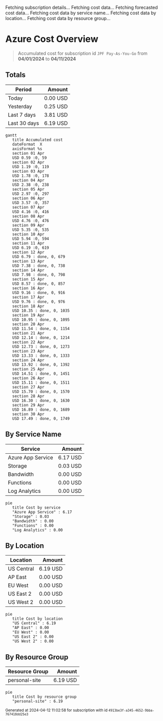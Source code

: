 Fetching subscription details...
Fetching cost data...
Fetching forecasted cost data...
Fetching cost data by service name...
Fetching cost data by location...
Fetching cost data by resource group...
# Azure Cost Overview

> Accumulated cost for subscription id `JPF Pay-As-You-Go` from **04/01/2024** to **04/11/2024**

## Totals

|Period|Amount|
|---|---:|
|Today|0.00 USD|
|Yesterday|0.25 USD|
|Last 7 days|3.81 USD|
|Last 30 days|6.19 USD|

```mermaid
gantt
   title Accumulated cost
   dateFormat  X
   axisFormat %s
   section 01 Apr
   USD 0.59 :0, 59
   section 02 Apr
   USD 1.19 :0, 119
   section 03 Apr
   USD 1.78 :0, 178
   section 04 Apr
   USD 2.38 :0, 238
   section 05 Apr
   USD 2.97 :0, 297
   section 06 Apr
   USD 3.57 :0, 357
   section 07 Apr
   USD 4.16 :0, 416
   section 08 Apr
   USD 4.76 :0, 476
   section 09 Apr
   USD 5.35 :0, 535
   section 10 Apr
   USD 5.94 :0, 594
   section 11 Apr
   USD 6.19 :0, 619
   section 12 Apr
   USD 6.79 : done, 0, 679
   section 13 Apr
   USD 7.38 : done, 0, 738
   section 14 Apr
   USD 7.98 : done, 0, 798
   section 15 Apr
   USD 8.57 : done, 0, 857
   section 16 Apr
   USD 9.16 : done, 0, 916
   section 17 Apr
   USD 9.76 : done, 0, 976
   section 18 Apr
   USD 10.35 : done, 0, 1035
   section 19 Apr
   USD 10.95 : done, 0, 1095
   section 20 Apr
   USD 11.54 : done, 0, 1154
   section 21 Apr
   USD 12.14 : done, 0, 1214
   section 22 Apr
   USD 12.73 : done, 0, 1273
   section 23 Apr
   USD 13.33 : done, 0, 1333
   section 24 Apr
   USD 13.92 : done, 0, 1392
   section 25 Apr
   USD 14.51 : done, 0, 1451
   section 26 Apr
   USD 15.11 : done, 0, 1511
   section 27 Apr
   USD 15.70 : done, 0, 1570
   section 28 Apr
   USD 16.30 : done, 0, 1630
   section 29 Apr
   USD 16.89 : done, 0, 1689
   section 30 Apr
   USD 17.49 : done, 0, 1749
```

## By Service Name

|Service|Amount|
|---|---:|
|Azure App Service|6.17 USD|
|Storage|0.03 USD|
|Bandwidth|0.00 USD|
|Functions|0.00 USD|
|Log Analytics|0.00 USD|

```mermaid
pie
   title Cost by service
   "Azure App Service" : 6.17
   "Storage" : 0.03
   "Bandwidth" : 0.00
   "Functions" : 0.00
   "Log Analytics" : 0.00
```

## By Location

|Location|Amount|
|---|---:|
|US Central|6.19 USD|
|AP East|0.00 USD|
|EU West|0.00 USD|
|US East 2|0.00 USD|
|US West 2|0.00 USD|

```mermaid
pie
   title Cost by location
   "US Central" : 6.19
   "AP East" : 0.00
   "EU West" : 0.00
   "US East 2" : 0.00
   "US West 2" : 0.00
```

## By Resource Group

|Resource Group|Amount|
|---|---:|
|personal-site|6.19 USD|

```mermaid
pie
   title Cost by resource group
   "personal-site" : 6.19
```

<sup>Generated at 2024-04-12 11:02:58 for subscription with id `4913be3f-a345-4652-9bba-767418dd25e3`</sup>
